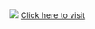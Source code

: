 <img src="http://ForTheBadge.com/images/badges/made-with-python.svg"/>
<a href="https://multiple-disease-prediction-system-mdynm8hgfryhxjbxvvohcg.streamlit.app/" target="blank"> Click here to visit </a>
